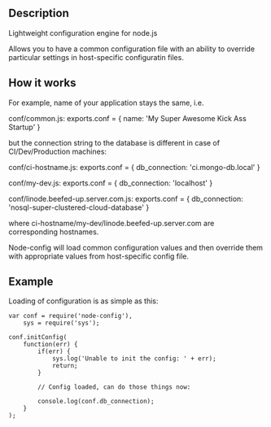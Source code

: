 ## Description
Lightweight configuration engine for node.js

Allows you to have a common configuration file with an ability to override particular
settings in host-specific configuratin files.

## How it works
For example, name of your application stays the same, i.e.

conf/common.js:
    exports.conf = {
        name: 'My Super Awesome Kick Ass Startup'
    }

but the connection string to the database is different in case of
CI/Dev/Production machines:

conf/ci-hostname.js:
    exports.conf = {
        db_connection: 'ci.mongo-db.local'
    }

conf/my-dev.js:
    exports.conf = {
        db_connection: 'localhost'
    }

conf/linode.beefed-up.server.com.js:
    exports.conf = {
        db_connection: 'nosql-super-clustered-cloud-database'
    }

where ci-hostname/my-dev/linode.beefed-up.server.com are corresponding
hostnames.

Node-config will load common configuration values and then override them with
appropriate values from host-specific config file.

## Example

Loading of configuration is as simple as this:

    var conf = require('node-config'),
        sys = require('sys');

    conf.initConfig(
        function(err) {
            if(err) {
                sys.log('Unable to init the config: ' + err); 
                return;
            }

            // Config loaded, can do those things now:

            console.log(conf.db_connection);
        }
    );
